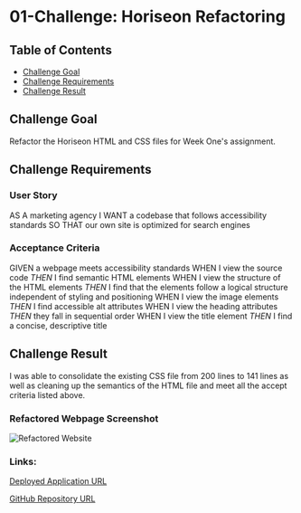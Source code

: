 # 01-Challenge: Horiseon Refactoring

## Table of Contents
* [Challenge Goal](#challenge-goal)
* [Challenge Requirements](#challenge-requirements)
* [Challenge Result](#challenge-result)

## Challenge Goal
Refactor the Horiseon HTML and CSS files for Week One's assignment.

## Challenge Requirements

### User Story
AS A marketing agency
I WANT a codebase that follows accessibility standards
SO THAT our own site is optimized for search engines

### Acceptance Criteria
GIVEN a webpage meets accessibility standards
WHEN I view the source code
  *THEN* I find semantic HTML elements
WHEN I view the structure of the HTML elements
  *THEN* I find that the elements follow a logical structure independent of styling and positioning
WHEN I view the image elements
  *THEN* I find accessible alt attributes
WHEN I view the heading attributes
  *THEN* they fall in sequential order
WHEN I view the title element
  *THEN* I find a concise, descriptive title
  
## Challenge Result

I was able to consolidate the existing CSS file from 200 lines to 141 lines as well as cleaning up the semantics of the HTML file and meet all the accept criteria listed above.

### Refactored Webpage Screenshot
![Refactored Website](https://github.com/vsxrmv/01-Challenge-Horiseon-Refactoring/blob/master/Develop/assets/images/Horiseon_Website.png)

### Links:
[Deployed Application URL](https://vsxrmv.github.io/01-Challenge-Horiseon-Refactoring)

[GitHub Repository URL](https://github.com/vsxrmv/01-Challenge-Horiseon-Refactoring)

